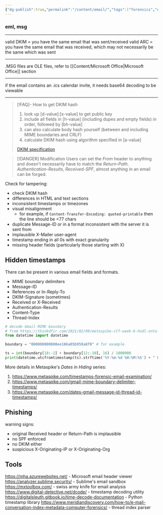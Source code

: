```yaml
---
{"dg-publish":true,"permalink":"/content/email/","tags":["forensics","email","file"],"created":"2024-09-16T18:53:22.961-07:00","updated":"2024-09-16T19:02:20.430-07:00"}
---
```



### eml, msg
---
valid DKIM = you have the same email that was sent/received
valid ARC = you have the same email that was received, which may not necessarily be the same which was sent

---
.MSG files are OLE files, refer to [[Content/Microsoft Office\|Microsoft Office]] section

---
if the email contains an .ics calendar invite, it needs base64 decoding to be viewable

---
> [!FAQ]- How to get DKIM hash
> 1. look up [d-value]:[s-value] to get public key
> 2. include all fields in [h-value] (including dupes and empty fields) in order, followed by [bh-value]
> 	1. can also calculate body hash yourself (between and including MIME boundaries and CRLF)
> 3. calculate DKIM hash using algorithm specified in [a-value]
> 
> [DKIM specification](https://datatracker.ietf.org/doc/html/rfc6376)

> [!DANGER] Modification
Users can set the _From_ header to anything and doesn't necessarily have to match the _Return-Path_. _Authentication-Results_, _Received-SPF_, almost anything in an email can be forged.

Check for tampering:
- check DKIM hash 
- differences in HTML and text sections
- inconsistent timestamps or timezones
- visual misalignment
	- for example, if `Content-Transfer-Encoding: quoted-printable` then the line should be <77 chars
- duplicate Message-ID or in a format inconsistent with the server it is sent from
- implausible X-Mailer user-agent
- timestamp ending in all 0s with exact granularity
- missing header fields (particularly those starting with X)
## Hidden timestamps
There can be present in various email fields and formats. 
- MIME boundary delimiters
- Message-ID
- References or In-Reply-To
- DKIM-Signature (sometimes)
- Received or X-Received
- Authentication-Results
- Content-Type
- Thread-Index

```python
# decode Gmail MIME boundary
# from https://thinkdfir.com/2021/02/09/metaspike-ctf-week-6-hodl-onto-your-timestamps/
from datetime import datetime

boundary = "000000000000ee186a05b959a8f0" # for example

ts = int(boundary[18:-2] + boundary[12:-10], 16) / 1000000
print(datetime.utcfromtimestamp(ts).strftime('%Y-%m-%d %H:%M:%S') + " UTC")
```

More details in Metaspike's _Dates in Hiding_ series:
1. https://www.metaspike.com/timestamps-forensic-email-examination/
2. https://www.metaspike.com/gmail-mime-boundary-delimiter-timestamps/
3. https://www.metaspike.com/dates-gmail-message-id-thread-id-timestamps/

## Phishing
warning signs:
- original Received header or Return-Path is implausible
- no SPF enforced
- no DKIM either
- suspicious X-Originating-IP or X-Originating-Org
## Tools
https://mha.azurewebsites.net/ - Microsoft email header viewer
https://analyzer.sublime.security/ - Sublime's email sandbox
https://mxtoolbox.com/ - swiss army knife for email analysis
https://www.digital-detective.net/dcode/ - timestamp decoding utility
https://digitalsleuth.gitbook.io/time-decode-documentation - Python timestamp library
https://www.meridiandiscovery.com/how-to/e-mail-conversation-index-metadata-computer-forensics/ - thread index parser